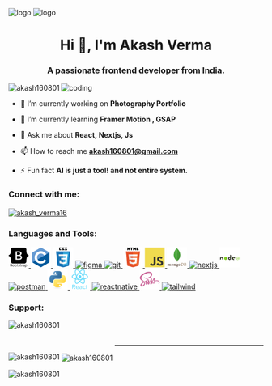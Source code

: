 
![logo](https://media1.tenor.com/images/d9f9556645d9a96ce023f3367d4403f8/tenor.gif?itemid=17795276)
![logo](https://media1.tenor.com/images/d9f9556645d9a96ce023f3367d4403f8/tenor.gif?itemid=17795276)
<h1 align="center">Hi 👋, I'm Akash Verma</h1>
<h3 align="center">A passionate frontend developer from India.</h3>
<img align='right' alt='coding' width='400' src="https://cdn.dribbble.com/users/1292677/screenshots/6139167/avento.gif" >

<p align="left"> <img src="https://komarev.com/ghpvc/?username=akash160801&label=Profile%20views&color=0e75b6&style=flat" alt="akash160801" /> </p>

- 🔭 I’m currently working on **Photography Portfolio**

- 🌱 I’m currently learning **Framer Motion , GSAP**

- 💬 Ask me about **React, Nextjs, Js**

- 📫 How to reach me **akash160801@gmail.com**

- ⚡ Fun fact **AI is just a tool! and not entire system.**

<h3 align="left">Connect with me:</h3>
<p align="left">
<a href="https://www.leetcode.com/akash_verma16" target="blank"><img align="center" src="https://raw.githubusercontent.com/rahuldkjain/github-profile-readme-generator/master/src/images/icons/Social/leet-code.svg" alt="akash_verma16" height="30" width="40" /></a>
</p>

<h3 align="left">Languages and Tools:</h3>
<p align="left"> <a href="https://getbootstrap.com" target="_blank" rel="noreferrer"> <img src="https://raw.githubusercontent.com/devicons/devicon/master/icons/bootstrap/bootstrap-plain-wordmark.svg" alt="bootstrap" width="40" height="40"/> </a> <a href="https://www.cprogramming.com/" target="_blank" rel="noreferrer"> <img src="https://raw.githubusercontent.com/devicons/devicon/master/icons/c/c-original.svg" alt="c" width="40" height="40"/> </a> <a href="https://www.w3schools.com/css/" target="_blank" rel="noreferrer"> <img src="https://raw.githubusercontent.com/devicons/devicon/master/icons/css3/css3-original-wordmark.svg" alt="css3" width="40" height="40"/> </a> <a href="https://www.figma.com/" target="_blank" rel="noreferrer"> <img src="https://www.vectorlogo.zone/logos/figma/figma-icon.svg" alt="figma" width="40" height="40"/> </a> <a href="https://git-scm.com/" target="_blank" rel="noreferrer"> <img src="https://www.vectorlogo.zone/logos/git-scm/git-scm-icon.svg" alt="git" width="40" height="40"/> </a> <a href="https://www.w3.org/html/" target="_blank" rel="noreferrer"> <img src="https://raw.githubusercontent.com/devicons/devicon/master/icons/html5/html5-original-wordmark.svg" alt="html5" width="40" height="40"/> </a> <a href="https://developer.mozilla.org/en-US/docs/Web/JavaScript" target="_blank" rel="noreferrer"> <img src="https://raw.githubusercontent.com/devicons/devicon/master/icons/javascript/javascript-original.svg" alt="javascript" width="40" height="40"/> </a> <a href="https://www.mongodb.com/" target="_blank" rel="noreferrer"> <img src="https://raw.githubusercontent.com/devicons/devicon/master/icons/mongodb/mongodb-original-wordmark.svg" alt="mongodb" width="40" height="40"/> </a> <a href="https://nextjs.org/" target="_blank" rel="noreferrer"> <img src="https://cdn.worldvectorlogo.com/logos/nextjs-2.svg" alt="nextjs" width="40" height="40"/> </a> <a href="https://nodejs.org" target="_blank" rel="noreferrer"> <img src="https://raw.githubusercontent.com/devicons/devicon/master/icons/nodejs/nodejs-original-wordmark.svg" alt="nodejs" width="40" height="40"/> </a> <a href="https://postman.com" target="_blank" rel="noreferrer"> <img src="https://www.vectorlogo.zone/logos/getpostman/getpostman-icon.svg" alt="postman" width="40" height="40"/> </a> <a href="https://www.python.org" target="_blank" rel="noreferrer"> <img src="https://raw.githubusercontent.com/devicons/devicon/master/icons/python/python-original.svg" alt="python" width="40" height="40"/> </a> <a href="https://reactjs.org/" target="_blank" rel="noreferrer"> <img src="https://raw.githubusercontent.com/devicons/devicon/master/icons/react/react-original-wordmark.svg" alt="react" width="40" height="40"/> </a> <a href="https://reactnative.dev/" target="_blank" rel="noreferrer"> <img src="https://reactnative.dev/img/header_logo.svg" alt="reactnative" width="40" height="40"/> </a> <a href="https://sass-lang.com" target="_blank" rel="noreferrer"> <img src="https://raw.githubusercontent.com/devicons/devicon/master/icons/sass/sass-original.svg" alt="sass" width="40" height="40"/> </a> <a href="https://tailwindcss.com/" target="_blank" rel="noreferrer"> <img src="https://www.vectorlogo.zone/logos/tailwindcss/tailwindcss-icon.svg" alt="tailwind" width="40" height="40"/> </a> </p>

<h3 align="left">Support:</h3>
<p><a href="https://www.buymeacoffee.com/akash160801"> <img align="left" src="https://cdn.buymeacoffee.com/buttons/v2/default-yellow.png" height="50" width="210" alt="akash160801" /></a></p><br><br>
<hr>

<p><img align="left" src="https://github-readme-stats.vercel.app/api/top-langs?username=akash160801&show_icons=true&locale=en&layout=compact" alt="akash160801" /></p>

<p>&nbsp;<img align="center" src="https://github-readme-stats.vercel.app/api?username=akash160801&show_icons=true&locale=en" alt="akash160801" /></p>

<p><img align="center" src="https://github-readme-streak-stats.herokuapp.com/?user=akash160801&" alt="akash160801" /></p>
